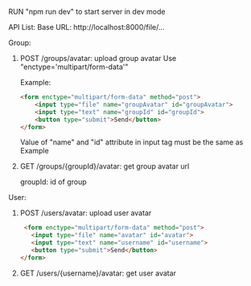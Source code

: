 RUN "npm run dev" to start server in dev mode

API List:
Base URL: http://localhost:8000/file/...

Group:

1. POST /groups/avatar: upload group avatar
   Use "enctype='multipart/form-data'"

   Example:

   ```html
   <form enctype="multipart/form-data" method="post">
       <input type="file" name="groupAvatar" id="groupAvatar">
       <input type="text" name="groupId" id="groupId">
       <button type="submit">Send</button>
   </form>
   ```

   Value of "name" and "id" attribute in input tag must be the same as Example

2. GET /groups/{groupId}/avatar: get group avatar url

   groupId: id of group

User:

1. POST /users/avatar: upload user avatar

   ```html
    <form enctype="multipart/form-data" method="post">
      <input type="file" name="avatar" id="avatar">
      <input type="text" name="username" id="username">
      <button type="submit">Send</button>
   </form>

   ```

2. GET /users/{username}/avatar: get user avatar
